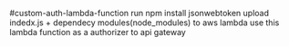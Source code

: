 #custom-auth-lambda-function
	run npm install jsonwebtoken
	upload indedx.js + dependecy modules(node_modules) to aws lambda
	use this lambda function as a authorizer to api gateway
